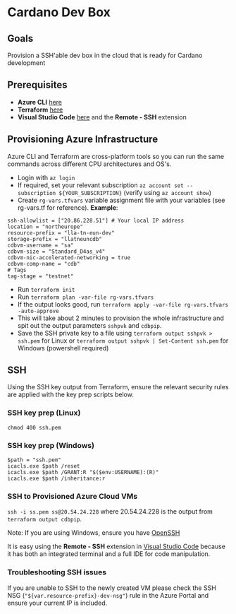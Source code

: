 # Cardano Dev Box 

## Goals
Provision a SSH'able dev box in the cloud that is ready for Cardano development 

## Prerequisites
 - **Azure CLI** [here](https://docs.microsoft.com/en-us/cli/azure/install-azure-cli-windows?view=azure-cli-latest#install-or-update)
 - **Terraform** [here](https://www.terraform.io/downloads.html)
 - **Visual Studio Code** [here](https://code.visualstudio.com/download) and the **Remote - SSH** extension 

## Provisioning Azure Infrastructure
Azure CLI and Terraform are cross-platform tools so you can run the same commands across different CPU architectures and OS's.
 - Login with `az login`
 - If required, set your relevant subscription `az account set --subscription ${YOUR_SUBSCRIPTION}` (verify using `az account show`)
 - Create `rg-vars.tfvars` variable assignment file with your variables (see rg-vars.tf for reference). **Example**:
 ```
ssh-allowlist = ["20.86.228.51"] # Your local IP address
location = "northeurope"
resource-prefix = "lla-tn-eun-dev"
storage-prefix = "llatneuncdb"
cdbvm-username = "sa"
cdbvm-size = "Standard_D4as_v4"
cdbvm-nic-accelerated-networking = true
cdbvm-comp-name = "cdb"
# Tags
tag-stage = "testnet"
 ```
 - Run `terraform init`
 - Run `terraform plan -var-file rg-vars.tfvars`
 - If the output looks good, run `terraform apply -var-file rg-vars.tfvars -auto-approve`
 - This will take about 2 minutes to provision the whole infrastructure and spit out the output parameters `sshpvk` and `cdbpip`.
 - Save the SSH private key to a file using `terraform output sshpvk > ssh.pem` for Linux or `terraform output sshpvk | Set-Content ssh.pem` for Windows (powershell required)

## SSH 
Using the SSH key output from Terraform, ensure the relevant security rules are applied with the key prep scripts below.
 
### SSH key prep (Linux)
`chmod 400 ssh.pem`

### SSH key prep (Windows)
```
$path = "ssh.pem"
icacls.exe $path /reset
icacls.exe $path /GRANT:R "$($env:USERNAME):(R)"
icacls.exe $path /inheritance:r
```

### SSH to Provisioned Azure Cloud VMs
`ssh -i ss.pem ss@20.54.24.228` where 20.54.24.228 is the output from `terraform output cdbpip`.

Note: If you are using Windows, ensure you have [OpenSSH](https://www.howtogeek.com/336775/how-to-enable-and-use-windows-10s-built-in-ssh-commands/) 

It is easy using the **Remote - SSH** extension in [Visual Studio Code](https://code.visualstudio.com/download) because it has both an integrated terminal and a full IDE for code manipulation.

### Troubleshooting SSH issues
If you are unable to SSH to the newly created VM please check the SSH NSG (`"${var.resource-prefix}-dev-nsg"`) rule in the Azure Portal and ensure your current IP is included.